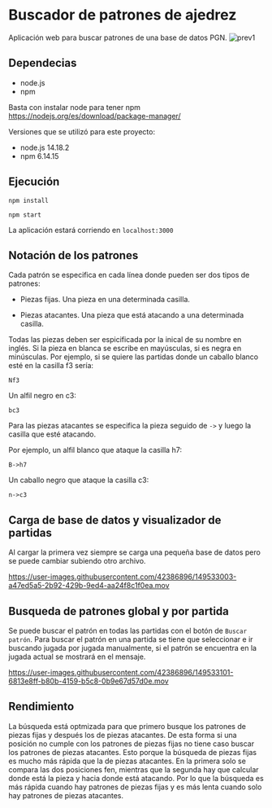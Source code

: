 # Buscador de patrones de ajedrez

Aplicación web para buscar patrones de una base de datos PGN.
![prev1](https://user-images.githubusercontent.com/42386896/149532965-e9704f4b-226b-404d-b919-aa95529c353c.png)


## Dependecias
- node.js
- npm

Basta con instalar node para tener npm
https://nodejs.org/es/download/package-manager/

Versiones que se utilizó para este proyecto:
- node.js 14.18.2
- npm 6.14.15

## Ejecución
`npm install`

`npm start`

La aplicación estará corriendo en `localhost:3000`

## Notación de los patrones
Cada patrón se especifica en cada línea donde pueden ser dos tipos de patrones:
- Piezas fijas. Una pieza en una determinada casilla.

- Piezas atacantes. Una pieza que está atacando a una determinada casilla.

Todas las piezas deben ser espicificada por la inical de su nombre en inglés. Si la pieza en blanca se escribe en mayúsculas,
si es negra en minúsculas. Por ejemplo, si se quiere las partidas donde un caballo blanco esté en la casilla f3 sería:

`Nf3`

Un alfil negro en c3:

`bc3`

Para las piezas atacantes se especifica la pieza seguido de `->` y luego la casilla que esté atacando.


Por ejemplo, un alfil blanco que ataque la casilla h7:

`B->h7`

Un caballo negro que ataque la casilla c3:

`n->c3`

## Carga de base de datos y visualizador de partidas

Al cargar la primera vez siempre se carga una pequeña base de datos pero se puede cambiar subiendo otro archivo.

https://user-images.githubusercontent.com/42386896/149533003-a47ed5a5-2b92-429b-9ed4-aa24f8c1f0ea.mov



## Busqueda de patrones global y por partida

Se puede buscar el patrón en todas las partidas con el botón de `Buscar patrón`.
Para buscar el patrón en una partida se tiene que seleccionar e ir buscando jugada por jugada manualmente, 
si el patrón se encuentra en la jugada actual se mostrará en el mensaje.

https://user-images.githubusercontent.com/42386896/149533101-6813e8ff-b80b-4159-b5c8-0b9e67d57d0e.mov


## Rendimiento
La búsqueda está optmizada para que primero busque los patrones de piezas fijas y después los de piezas atacantes.
De esta forma si una posición no cumple con los patrones de piezas fijas no tiene caso buscar los patrones de piezas atacantes.
Esto porque la búsqueda de piezas fijas es mucho más rápida que la de piezas atacantes. En la primera solo se compara las dos posiciones fen,
mientras que la segunda hay que calcular donde está la pieza y hacia donde está atacando. Por lo que la búsqueda es más rápida cuando 
hay patrones de piezas fijas y es más lenta cuando solo hay patrones de piezas atacantes.




